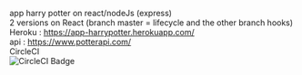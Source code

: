 app harry potter on react/nodeJs (express)<br>
2 versions on React (branch master = lifecycle and the other branch hooks)<br>
Heroku : https://app-harrypotter.herokuapp.com/
<br>
api : https://www.potterapi.com/
<br>
CircleCI<br>
![CircleCI Badge](https://circleci.com/gh/julieLyM/app-harrypotter.svg?style=svg)
